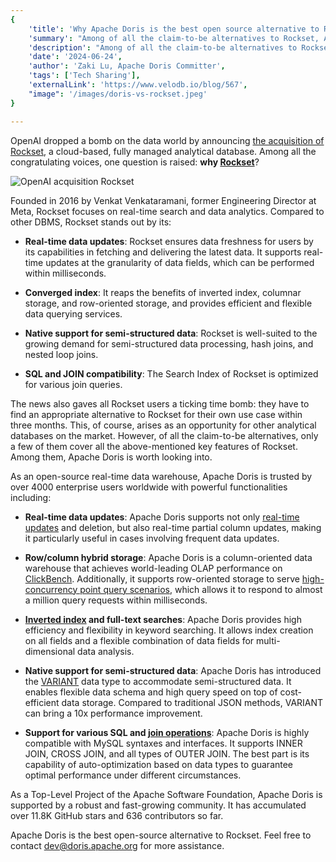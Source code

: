 ```yaml
---
{
    'title': 'Why Apache Doris is the best open source alternative to Rockset',
    'summary': "Among of all the claim-to-be alternatives to Rockset, Apache Doris is one of the few that cover all the key features of Rockset.",
    'description': "Among of all the claim-to-be alternatives to Rockset, Apache Doris is one of the few that cover all the key features of Rockset.",
    'date': '2024-06-24',
    'author': 'Zaki Lu, Apache Doris Committer',
    'tags': ['Tech Sharing'],
    'externalLink': 'https://www.velodb.io/blog/567',
    "image": '/images/doris-vs-rockset.jpeg'
}

---
```


<!-- 
Licensed to the Apache Software Foundation (ASF) under one
or more contributor license agreements.  See the NOTICE file
distributed with this work for additional information
regarding copyright ownership.  The ASF licenses this file
to you under the Apache License, Version 2.0 (the
"License"); you may not use this file except in compliance
with the License.  You may obtain a copy of the License at

  http://www.apache.org/licenses/LICENSE-2.0

Unless required by applicable law or agreed to in writing,
software distributed under the License is distributed on an
"AS IS" BASIS, WITHOUT WARRANTIES OR CONDITIONS OF ANY
KIND, either express or implied.  See the License for the
specific language governing permissions and limitations
under the License.
-->

OpenAI dropped a bomb on the data world by announcing [the acquisition of Rockset](https://openai.com/index/openai-acquires-rockset/), a cloud-based, fully managed analytical database. Among all the congratulating voices, one question is raised: **why [Rockset](https://rockset.com)**?

![OpenAI acquisition Rockset](/images/openai-twitter-rockset.png)

Founded in 2016 by Venkat Venkataramani, former Engineering Director at Meta, Rockset focuses on real-time search and data analytics. Compared to other DBMS, Rockset stands out by its:

- **Real-time data updates**: Rockset ensures data freshness for users by its capabilities in fetching and delivering the latest data. It supports real-time updates at the granularity of data fields, which can be performed within milliseconds.

- **Converged index**: It reaps the benefits of inverted index, columnar storage, and row-oriented storage, and provides efficient and flexible data querying services.

- **Native support for semi-structured data**: Rockset is well-suited to the growing demand for semi-structured data processing, hash joins, and nested loop joins.

- **SQL and JOIN compatibility**: The Search Index of Rockset is optimized for various join queries.

The news also gaves all Rockset users a ticking time bomb: they have to find an appropriate alternative to Rockset for their own use case within three months. This, of course, arises as an opportunity for other analytical databases on the market. However, of all the claim-to-be alternatives, only a few of them cover all the above-mentioned key features of Rockset. Among them, Apache Doris is worth looking into.

As an open-source real-time data warehouse, Apache Doris is trusted by over 4000 enterprise users worldwide with powerful functionalities including:

- **Real-time data updates**: Apache Doris supports not only [real-time updates](https://doris.apache.org/docs/table-design/data-model/unique) and deletion, but also real-time partial column updates, making it particularly useful in cases involving frequent data updates.

- **Row/column hybrid storage**: Apache Doris is a column-oriented data warehouse that achieves world-leading OLAP performance on [ClickBench](https://benchmark.clickhouse.com/). Additionally, it supports row-oriented storage to serve [high-concurrency point query scenarios](https://doris.apache.org/docs/query/high-concurrent-point-query/), which allows it to respond to almost a million query requests within milliseconds. 

- **[Inverted index](https://doris.apache.org/docs/table-design/index/inverted-index) and full-text searches**: Apache Doris provides high efficiency and flexibility in keyword searching. It allows index creation on all fields and a flexible combination of data fields for multi-dimensional data analysis.

- **Native support for semi-structured data**: Apache Doris has introduced the [VARIANT](https://doris.apache.org/docs/sql-manual/sql-types/Data-Types/VARIANT) data type to accommodate semi-structured data. It enables flexible data schema and high query speed on top of cost-efficient data storage. Compared to traditional JSON methods, VARIANT can bring a 10x performance improvement.

- **Support for various SQL and [join operations](https://doris.apache.org/docs/query/join-optimization/doris-join-optimization)**: Apache Doris is highly compatible with MySQL syntaxes and interfaces. It supports INNER JOIN, CROSS JOIN, and all types of OUTER JOIN. The best part is its capability of auto-optimization based on data types to guarantee optimal performance under different circumstances.

As a Top-Level Project of the Apache Software Foundation, Apache Doris is supported by a robust and fast-growing community. It has accumulated over 11.8K GitHub stars and 636 contributors so far.

Apache Doris is the best open-source alternative to Rockset. Feel free to contact dev@doris.apache.org for more assistance.
